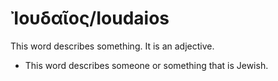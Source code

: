 # Ἰουδαῖος/Ioudaios

This word describes something. It is an adjective.

* This word describes someone or something that is Jewish. 

